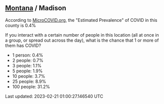 
## [Montana](/united-states/montana) / Madison

According to [MicroCOVID.org](http://microcovid.org),
the "Estimated Prevalence" of COVID in this county is 0.4%

If you interact with a certain number of people in this location
(all at once in a group, or spread out across the day), what is the chance that
1 or more of them has COVID?

- 1 person: 0.4%
- 2 people: 0.7%
- 3 people: 1.1%
- 5 people: 1.9%
- 10 people: 3.7%
- 25 people: 8.9%
- 100 people: 31.2%

Last updated: 2023-02-21 01:00:27.146540 UTC
